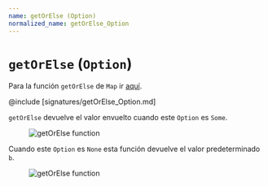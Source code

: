 ```yaml
---
name: getOrElse (Option)
normalized_name: getOrElse_Option
---
```


# `getOrElse` (`Option`)

Para la función `getOrElse` de `Map` ir [aquí](./getOrElse_(Map)).

@include [signatures/getOrElse_Option.md]

`getOrElse` devuelve el valor envuelto cuando este `Option` es `Some`.

<figure class="diagram">
  <img src="../images/getOrElse_Option.svg" alt="getOrElse function">
  <!-- <figcaption class="diagram-desc"></figcaption> -->
</figure>

Cuando este `Option` es `None` esta función devuelve el valor predeterminado `b`.

<figure class="diagram">
  <img src="../images/getOrElse_Option.2.svg" alt="getOrElse function">
  <!-- <figcaption class="diagram-desc"></figcaption> -->
</figure>

